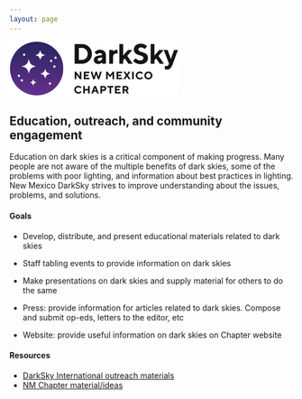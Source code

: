 ```yaml
---
layout: page
---
```


![logo](../logo.png)

## Education, outreach, and community engagement

Education on dark skies is a critical component of making progress. Many people
are not aware of the multiple benefits of dark skies, some of the problems
with poor lighting, and information about best practices in lighting. New Mexico
DarkSky strives to improve understanding about the issues, problems, and solutions.

#### Goals 

- Develop, distribute, and present educational materials related to dark skies

- Staff tabling events to provide information on dark skies

- Make presentations on dark skies and supply material for others to do the same

- Press: provide information for articles related to dark skies. Compose and submit op-eds, letters to the editor, etc

- Website: provide useful information on dark skies on Chapter website

#### Resources

- [DarkSky International outreach materials](https://darksky.org/resources/public-outreach-materials/)
- [NM Chapter material/ideas](../outreach/outreach)


